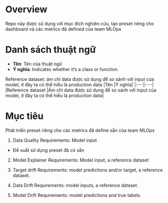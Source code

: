 # Overview
Repo này được sử dụng với mục đích nghiên cứu, tạo preset riêng cho dashboard và các metrics đã defined của team MLOps

# Danh sách thuật ngữ
- **Tên**: Tên của thuật ngữ
- **Ý nghĩa**: Indicates whether it’s a class or function.

Reference dataset: ám chỉ data được sử dụng để so sánh với input của model, ở đây ta có thể hiểu là production data
|Tên  |Ý nghĩa|
|:---|:---|
|Reference dataset  |Ám chỉ data được sử dụng để so sánh với input của model, ở đây ta có thể hiểu là production data|

# Mục tiêu
Phát triển preset riêng cho các metrics đã define sẵn của team MLOps

1. Data Quality
Requirements: Model input
- Đề xuất sử dụng preset đã có sẵn


2. Model Explainer
Requirements: Model input, a reference dataset

3. Target drift
Requirements: model predictions and/or target, a reference dataset.


4. Data Drift
Requirements: model inputs, a reference dataset.

5. Model Drift
Requirements: model predictions and true labels.
